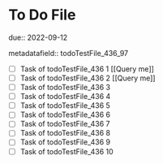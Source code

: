 # To Do File

due:: 2022-09-12

metadatafield:: todoTestFile_436_97

- [ ] Task of todoTestFile_436 1 [[Query me]]
- [ ] Task of todoTestFile_436 2 [[Query me]]
- [ ] Task of todoTestFile_436 3
- [ ] Task of todoTestFile_436 4
- [ ] Task of todoTestFile_436 5
- [ ] Task of todoTestFile_436 6
- [ ] Task of todoTestFile_436 7
- [ ] Task of todoTestFile_436 8
- [ ] Task of todoTestFile_436 9
- [ ] Task of todoTestFile_436 10